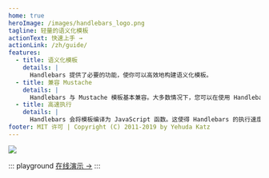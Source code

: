 ```yaml
---
home: true
heroImage: /images/handlebars_logo.png
tagline: 轻量的语义化模板
actionText: 快速上手 →
actionLink: /zh/guide/
features:
  - title: 语义化模板
    details: |
      Handlebars 提供了必要的功能，使你可以高效地构建语义化模板。
  - title: 兼容 Mustache
    details: |
      Handlebars 与 Mustache 模板基本兼容。大多数情况下，您可以在使用 Handlebars 的同时继续使用您当前的模板。
  - title: 高速执行
    details: |
      Handlebars 会将模板编译为 JavaScript 函数。这使得 Handlebars 的执行速度比其他大多数模板引擎都要快。
footer: MIT 许可 | Copyright (C) 2011-2019 by Yehuda Katz
---
```


<a class="devswag" href="https://www.devswag.com/collections/handlebars">
    <img src="/images/handlebars-devswag.png">
</a>

::: playground [在线演示 →](playground.md) :::

